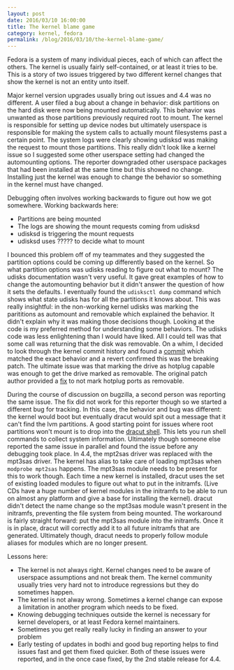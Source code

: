 ```yaml
---
layout: post
date: 2016/03/10 16:00:00
title: The kernel blame game
category: kernel, fedora
permalink: /blog/2016/03/10/the-kernel-blame-game/
---
```

Fedora is a system of many individual pieces, each of which can affect the
others. The kernel is usually fairly self-contained, or at least it tries to be.
 This is a story of two issues triggered by two different kernel changes that
show the kernel is not an entity unto itself.

Major kernel version upgrades usually bring out issues and 4.4 was no different.
A user filed a bug about a change in behavior: disk partitions on the hard
disk were now being mounted automatically. This behavior was unwanted as those
partitions previously required root to mount. The kernel is
responsible for setting up device nodes but ultimately userspace is responsible
for making the system calls to actually mount filesystems past a certain point.
The system logs were clearly showing udisksd was making the request to mount
those partitions. This really didn't look like a kernel issue so I suggested
some other userspace setting had changed the automounting options. The reporter
downgraded other userspace packages that had been installed at the same time
but this showed no change. Installing just the kernel was enough to change
the behavior so something in the kernel must have changed.

Debugging often involves working backwards to figure out how we got somewhere.
Working backwards here:

- Partitions are being mounted
- The logs are showing the mount requests coming from udisksd
- udisksd is triggering the mount requests
- udisksd uses ????? to decide what to mount

I bounced this problem off of my teammates and they suggested the partition
options could be coming up differently based on the kernel. So what partition
options was udisks reading to figure out what to mount? The udisks
documentation wasn't very useful. It gave great examples of how to change the
automounting behavior but it didn't answer the question of how it sets the
defaults. I eventually found the `udisksctl dump` command which shows what
state udisks has for all the partitions it knows about. This was really
insightful: in the non-working kernel udisks was marking the parititions as
automount and removable which explained the behavior. It didn't explain why
it was making those decisions though. Looking at the code is my preferred
method for understanding some behaviors. The udisks code was less enlightening
than I would have liked. All I could tell was that some call was returning
that the disk was removable. On a whim, I decided to look through the kernel
commit history and found a [commit](https://git.kernel.org/cgit/linux/kernel/git/torvalds/linux.git/commit/?id=8a3e33cf92c7b7ae25c589eccd1a69ab11cc4353)
which matched the exact behavior and a revert confirmed this was the breaking
patch. The ultimate issue was that marking the drive as hotplug capable was
enough to get the drive marked as removable. The original patch author
provided a [fix](https://git.kernel.org/cgit/linux/kernel/git/stable/linux-stable.git/commit/?h=linux-4.4.y&id=a55479ab637cda5ebbfdb9eb7c062bd99c13d5d9)
to not mark hotplug ports as removable.

During the course of discussion on bugzilla, a second person was reporting
the same issue. The fix did not work for this reporter though so we started
a different bug for tracking. In this case, the behavior and bug was
different: the kernel would boot but eventually dracut would spit out a message
that it can't find the lvm partitions. A good starting point for issues where
root partitions won't mount is to drop into the
[dracut shell](https://fedoraproject.org/wiki/How_to_debug_Dracut_problems#Using_the_dracut_shell).
This lets you run shell commands to collect system information. Ultimately
though someone else reported the same issue in parallel and found the issue
before any debugging took place. In 4.4, the mpt2sas driver was replaced with
the mpt3sas driver. The kernel has alias to take care of loading mpt3sas when
`modprobe mpt2sas` happens. The mpt3sas module needs to be present for this
to work though. Each time a new kernel is installed, dracut uses the set of
existing loaded modules to figure out what to put in the initramfs.
(Live CDs have a huge number of kernel modules in the initramfs to be able
to run on almost any platform and give a base for installing the kernel).
dracut didn't detect the name change so the mpt3sas module wasn't
present in the initramfs, preventing the file system from being mounted. The
workaround is fairly straight forward: put the mpt3sas module into the
initramfs. Once it is in place, dracut will correctly add it to all future
initramfs that are generated. Ultimately though, dracut needs to properly
follow module aliases for modules which are no longer present.

Lessons here:

- The kernel is not always right. Kernel changes need to be aware of userspace
assumptions and not break them. The kernel community usually tries very hard
not to introduce regressions but they do sometimes happen.
- The kernel is not alway wrong. Sometimes a kernel change can expose a
limitation in another program which needs to be fixed.
- Knowing debugging techniques outside the kernel is necessary for kernel
developers, or at least Fedora kernel maintainers.
- Sometimes you get really really lucky in finding an answer to your problem
- Early testing of updates in bodhi and good bug reporting helps to find issues
fast and get them fixed quicker. Both of these issues were reported, and in the
once case fixed, by the 2nd stable release for 4.4.
